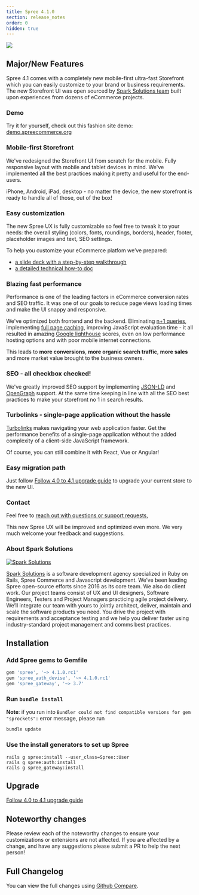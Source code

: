 ```yaml
---
title: Spree 4.1.0
section: release_notes
order: 0
hidden: true
---
```


<a href="https://demo.spreecommerce.org"><img src="https://spreecommerce.org/wp-content/uploads/2020/01/Spree-4-1-new-ux-demo.png" /></a>

## Major/New Features

Spree 4.1 comes with a completely new mobile-first ultra-fast Storefront which you can easily customize to your brand or business requirements. The new Storefront UI was open sourced by [Spark Solutions team](https://sparksolutions.co/) built upon experiences from dozens of eCommerce projects.

### Demo

Try it for yourself, check out this fashion site demo: [demo.spreecommerce.org](https://demo.spreecommerce.org/)

### Mobile-first Storefront

We've redesigned the Storefront UI from scratch for the mobile. Fully responsive layout with mobile and tablet devices in mind. We've implemented all the best practices making it pretty and useful for the end-users.

iPhone, Android, iPad, desktop - no matter the device, the new storefront is ready to handle all of those, out of the box!

### Easy customization

The new Spree UX is fully customizable so feel free to tweak it to your needs: the overall styling (colors, fonts, roundings, borders), header, footer, placeholder images and text, SEO settings.

To help you customize your eCommerce platfom we’ve prepared:

* [a slide deck with a step-by-step walkthrough](http://bit.ly/new-spree-ux)
* [a detailed technical how-to doc](http://bit.ly/spree-ux-customization-docs)

### Blazing fast performance

Performance is one of the leading factors in eCommerce conversion rates and SEO traffic. It was one of our goals to reduce page views loading times and make the UI snappy and responsive.

We've optimized both frontend and the backend. Eliminating [n+1 queries](https://guides.rubyonrails.org/active_record_querying.html#eager-loading-associations), implementing [full page caching](https://guides.rubyonrails.org/caching_with_rails.html#conditional-get-support), improving  JavaScript evaluation time - it all resulted in amazing [Google lighthouse](https://developers.google.com/web/tools/lighthouse) scores, even on low performance hosting options and with poor mobile internet connections.

This leads to **more conversions**, **more organic search traffic**, **more sales** and more market value brought to the business owners.

### SEO - all checkbox checked!

We've greatly improved SEO support by implementing [JSON-LD](https://en.wikipedia.org/wiki/JSON-LD) and [OpenGraph](https://ogp.me/) support. At the same time keeping in line with all the SEO best practices to make your storefront no 1 in search results.

### Turbolinks - single-page application without the hassle

[Turbolinks](https://github.com/turbolinks/turbolinks) makes navigating your web application faster. Get the performance benefits of a single-page application without the added complexity of a client-side JavaScript framework.

Of course, you can still combine it with React, Vue or Angular!

### Easy migration path

Just follow [Follow 4.0 to 4.1 upgrade guide](/developer/upgrades/four-dot-oh-to-four-dot-one.html) to upgrade your current store to the new UI.

### Contact

Feel free to [reach out with questions or support requests](https://sparksolutions.co/contact/),

This new Spree UX will be improved and optimized even more. We very much welcome your feedback and suggestions.

### About Spark Solutions

<a href="https://sparksolutions.co"><img src="https://sparksolutions.co/wp-content/uploads/2015/01/logo-ss-tr-221x100.png" alt="Spark Solutions"></a>

[Spark Solutions](https://sparksolutions.co/) is a software development agency specialized in Ruby on Rails, Spree Commerce and Javascript development. We’ve been leading Spree open-source efforts since 2016 as its core team. We also do client work. Our project teams consist of UX and UI designers, Software Engineers, Testers and Project Managers practicing agile project delivery. We’ll integrate our team with yours to jointly architect, deliver, maintain and scale the software products you need. You drive the project with requirements and acceptance testing and we help you deliver faster using industry-standard project management and comms best practices.

## Installation

### Add Spree gems to Gemfile

```ruby
gem 'spree', '~> 4.1.0.rc1'
gem 'spree_auth_devise', '~> 4.1.0.rc1'
gem 'spree_gateway', '~> 3.7'
```

### Run `bundle install`

**Note**: if you run into `Bundler could not find compatible versions for gem "sprockets":` error message, please run 

```bash
bundle update
```

### Use the install generators to set up Spree

```shell
rails g spree:install --user_class=Spree::User
rails g spree:auth:install
rails g spree_gateway:install
```

## Upgrade

[Follow 4.0 to 4.1 upgrade guide](/developer/upgrades/four-dot-oh-to-four-dot-one.html)

## Noteworthy changes

Please review each of the noteworthy changes to ensure your customizations or extensions are not affected. If you are affected by a change, and have any suggestions please submit a PR to help the next person!



## Full Changelog

You can view the full changes using [Github Compare](https://github.com/spree/spree/compare/4-0-stable...master).
